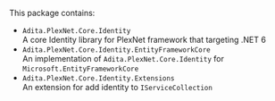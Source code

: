 This package contains:
- `Adita.PlexNet.Core.Identity`
  <br>A core Identity library for PlexNet framework that targeting .NET 6
- `Adita.PlexNet.Core.Identity.EntityFrameworkCore`
  <br>An implementation of `Adita.PlexNet.Core.Identity` for `Microsoft.EntityFrameworkCore`
- `Adita.PlexNet.Core.Identity.Extensions`
  <br>An extension for add identity to `IServiceCollection`